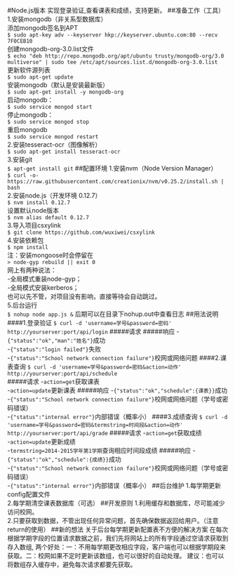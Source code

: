 #Node.js版本 实现登录验证,查看课表和成绩，支持更新。
##准备工作（工具）
1.安装mongodb（非关系型数据库）  
添加mongodb签名到APT  
`$ sudo apt-key adv --keyserver hkp://keyserver.ubuntu.com:80 --recv 7F0CEB10`  
创建mongodb-org-3.0.list文件  
`$ echo "deb http://repo.mongodb.org/apt/ubuntu trusty/mongodb-org/3.0 multiverse" | sudo tee /etc/apt/sources.list.d/mongodb-org-3.0.list`  
更新软件源列表  
`$ sudo apt-get update`  
安装mongodb（默认是安装最新版）  
`$ sudo apt-get install -y mongodb-org`  
启动mongodb：  
`$ sudo service mongod start`  
停止mongodb：  
`$ sudo service mongod stop`  
重启mongodb  
`$ sudo service mongod restart`  
2.安装tesseract-ocr（图像解析）  
`$ sudo apt-get install tesseract-ocr`  
3.安装git  
`$ apt-get install git`
##配置环境
1.安装nvm（Node Version Manager）  
`$ curl -o- https://raw.githubusercontent.com/creationix/nvm/v0.25.2/install.sh | bash`  
2.安装node.js（开发环境 0.12.7）  
`$ nvm install 0.12.7`  
设置默认node版本  
`$ nvm alias default 0.12.7`  
3.导入项目csxylink  
`$ git clone https://github.com/wuxiwei/csxylink`  
4.安装依赖包  
`$ npm install`  
注：安装mongoose时会停留在  
`> node-gyp rebuild || exit 0`  
网上有两种说法：  
-全局模式重装node-gyp；  
-全局模式安装kerberos；  
也可以先不管，对项目没有影响，直接等待会自动跳过。  
5.后台运行  
`$ nohup node app.js &`
后期可以在目录下nohup.out中查看日志
##用法说明
####1.登录验证
`$ curl -d 'username=学号&password=密码' http://yourserver:port/api/login`
#####请求
#####响应
-`{"status":"ok","man":"姓名"}`成功  
-`{"status":"login failed"}`失败  
-`{"status":"School network connection failure"}`校网或网络问题
####2.课表查询
`$ curl -d 'username=学号&password=密码&action=动作' http://yourserver:port/api/schedule`  
#####请求
-`action=get`获取课表  
-`action=update`更新课表
#####响应
-`{"status":"ok","schedule":{课表}}`成功  
-`{"status":"School network connection failure"}`校网或网络问题（学号或密码错误）  
-`{"status":"internal error"}`内部错误（概率小）
####3.成绩查询
`$ curl -d 'username=学号&password=密码&termstring=时间段&action=动作' http://yourserver:port/api/grade`
#####请求
-`action=get`获取成绩  
-`action=update`更新成绩  
-`termstring=2014-2015学年第1学期`查询相应时间段成绩
#####响应
-`{"status":"ok","schedule":{成绩}}`成功  
-`{"status":"School network connection failure"}`校网或网络问题（学号或密码错误）  
-`{"status":"internal error"}`内部错误（概率小）
##后台维护
1.每学期更新config配置文件  
2.每学期清空课表数据库（可选）
##开发原则
1.利用缓存和数据库，尽可能减少访问校网。  
2.只要获取到数据，不管出现任何异常问题，首先确保数据返回给用户。（注意return的使用）
##新的想法
关于后台每学期更新配置表不方便的解决方案
在每次根据学期字段的位置请求数据之前，我们先将网站上的所有字段通过空请求获取到存入数组,
两个好处：一：不用每学期更改相应字段，客户端也可以根据学期段来获取。二：校网如果不定时更新该数组，也可以很好的自动处理。
建议：也可以将数组存入缓存中，避免每次请求都要先获取。
